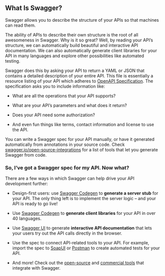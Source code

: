 ## What Is Swagger?

Swagger allows you to describe the structure of your APIs so that machines can read them.

The ability of APIs to describe their own structure is the root of all awesomeness in Swagger. Why is it so great? Well, by reading your API’s structure, we can automatically build beautiful and interactive API documentation. We can also automatically generate client libraries for your API in many languages and explore other possibilities like automated testing.

Swagger does this by asking your API to return a YAML or JSON that contains a detailed description of your entire API. This file is essentially a resource listing of your API which adheres to [OpenAPI Specification](https://github.com/OAI/OpenAPI-Specification/blob/master/versions/2.0.md). The specification asks you to include information like:

* What are all the operations that your API supports?

* What are your API’s parameters and what does it return?

* Does your API need some authorization?

* And even fun things like terms, contact information and license to use the API.

You can write a Swagger spec for your API manually, or have it generated automatically from annotations in your source code. Check [swagger.io/open-source-integrations](https://swagger.io/open-source-integrations/) for a list of tools that let you generate Swagger from code.

### So, I’ve got a Swagger spec for my API. Now what?

There are a few ways in which Swagger can help drive your API development further:

* Design-first users: use [Swagger Codegen](https://swagger.io/swagger-codegen/) to **generate a server stub** for your API. The only thing left is to implement the server logic – and your API is ready to go live!

* Use [Swagger Codegen](https://swagger.io/swagger-codegen/) to **generate client libraries** for your API in over 40 languages.

* Use [Swagger UI](https://swagger.io/swagger-ui/) to generate **interactive API documentation** that lets your users try out the API calls directly in the browser.

* Use the spec to connect API-related tools to your API. For example, import the spec to [SoapUI](https://soapui.org/) or [Postman](https://www.getpostman.com/) to create automated tests for your API.

* And more! Check out the [open-source](https://swagger.io/open-source-integrations/) and [commercial tools](https://swagger.io/commercial-tools/) that integrate with Swagger.